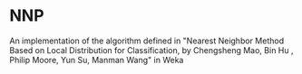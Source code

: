 # NNP
An implementation of the algorithm defined in "Nearest Neighbor Method Based on Local Distribution for Classification, by  Chengsheng Mao, Bin Hu , Philip Moore, Yun Su, Manman Wang" in Weka

